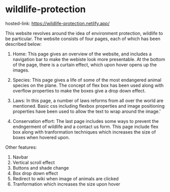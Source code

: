# wildlife-protection

hosted-link:   https://wildlife-protection.netlify.app/

This website revolves around the idea of environment protection, wildlife to be particular. The website consists of four pages, each of which has been described below:

1. Home: This page gives an overview of the website, and includes a navigation bar to make the webiste look more presentable. At the bottom of the page, there is a curtain effect, which upon hover opens up the images.

2. Species: This page gives a life of some of the most endangered animal species on the plane. The concept of flex box has been used along with overflow properties to make the boxes give a drop down effect.

3. Laws: In this page, a number of laws reforms from all over the world are mentioned. Basic css including flexbox properties and image positioning properties have been used to allow the text to wrap around the image.'

4. Conservation effort: The last page includes some ways to prevent the endngerment of wildlife and a contact us form. This page include flex box along with tranformation techniques which increases the size of boxes when hovered upon.



Other features:
1. Navbar
2. Vertical scroll effect
3. Buttons and shade change
4. Box drop down effect
5. Redirect to wiki when image of animals are clicked
6. Tranformation which increases the size upon hover

